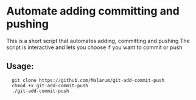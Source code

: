 # Automate adding committing and pushing
This is a short script that automates adding, committing and pushing 
The script is interactive and lets you choose if you want to commit or push

## Usage:
```
  git clone https://github.com/Malarum/git-add-commit-push
  chmod +x git-add-commit-push
  ./git-add-commit-push
```
